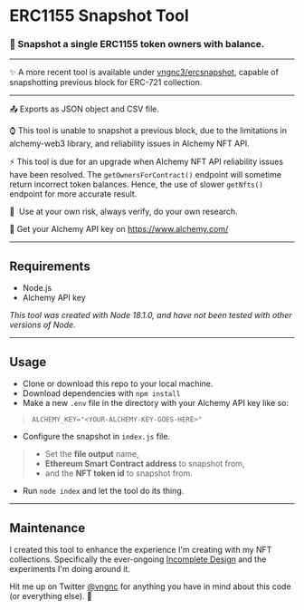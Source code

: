 # ERC1155 Snapshot Tool
### 📸 Snapshot a single ERC1155 token owners with balance. 

---  

✨ A more recent tool is available under [vngnc3/ercsnapshot](https://github.com/vngnc3/ercsnapshot), capable of snapshotting previous block for ERC-721 collection.

---   

📤 Exports as JSON object and CSV file.  

⌚ This tool is unable to snapshot a previous block, due to the limitations in alchemy-web3 library, and reliability issues in Alchemy NFT API.    

⚡ This tool is due for an upgrade when Alchemy NFT API reliability issues have been resolved. The `getOwnersForContract()` endpoint will sometime return incorrect token balances. Hence, the use of slower `getNfts()` endpoint for more accurate result.  

🔰 &nbsp;Use at your own risk, always verify, do your own research.  

🔼 Get your Alchemy API key on https://www.alchemy.com/  

---  

## Requirements  

- Node.js
- Alchemy API key  

*This tool was created with Node 18.1.0, and have not been tested with other versions of Node.* 


---  

## Usage  

- Clone or download this repo to your local machine. 
- Download dependencies with `npm install`
- Make a new `.env` file in the directory with your Alchemy API key like so:
> `ALCHEMY_KEY="<YOUR-ALCHEMY-KEY-GOES-HERE>"`  
- Configure the snapshot in `index.js` file. 
> - Set the **file output** name, 
> - **Ethereum Smart Contract address** to snapshot from,
> - and the **NFT token id** to snapshot from.  
- Run `node index` and let the tool do its thing.  

--- 

## Maintenance

I created this tool to enhance the experience I'm creating with my NFT collections. Specifically the ever-ongoing [Incomplete Design](https://id.xxxxizzy.eth.limo/) and the experiments I'm doing around it.   

Hit me up on Twitter [@vngnc](https://twitter.com/vngnc) for anything you have in mind about this code (or everything else). 🖤